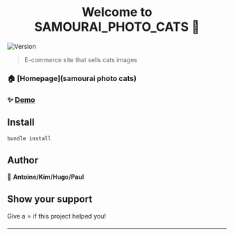 <h1 align="center">Welcome to SAMOURAI_PHOTO_CATS 👋</h1>
<p>
  <img alt="Version" src="https://img.shields.io/badge/version-ruby 2.7.4 rails 5.2.6-blue.svg?cacheSeconds=2592000" />
</p>

> E-commerce site that sells cats images

### 🏠 [Homepage](samourai photo cats)

### ✨ [Demo](https://samourai-photo-cats.herokuapp.com/)

## Install

```sh
bundle install 
```

## Author

👤 **Antoine/Kim/Hugo/Paul**


## Show your support

Give a ⭐️ if this project helped you!

***
